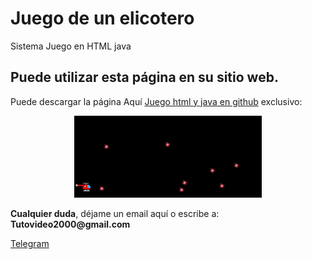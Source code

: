 # Juego de un elicotero
Sistema Juego en HTML java


<p><h2 id="permitir-aplicaciones-menos-seguras-">Puede utilizar esta p&#225;gina en su sitio web.</h2> Puede descargar la p&#225;gina Aqu&#237; <a href="https://github.com/ipxxx999/helicoptero" target="_blank">Juego html y java en github</a> exclusivo:</p>
<p style="text-align: center;"><img src="https://raw.githubusercontent.com/ipxxx999/helicoptero/master/imagen.png" alt="mejor Interfaz de chat seguro" width="300" height="131" /></p>
</p>
<p><strong>Cualquier duda</strong>, d&#233;jame un email aqu&#237; o escribe a: <strong>Tutovideo2000@gmail.com</strong></p>

</div>
  <link rel="stylesheet" href="http://copen.atspace.tv/css_js/css/pro.min.css">
  <link rel="stylesheet" href="http://copen.atspace.tv/css_js/css/estilos.css">
<p>
<div class="channel-username-block"><a href="https://t.me/ApkStudios" target="_blank" rel="noindex nofollow noopener noreferrer"><div class="fab fa-telegram icon3"> Telegram</a><div class="price-block">
<p>

</div>

<blockquote>

</body>
</html>
